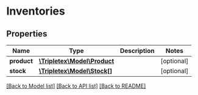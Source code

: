 # Inventories

## Properties
Name | Type | Description | Notes
------------ | ------------- | ------------- | -------------
**product** | [**\Tripletex\Model\Product**](Product.md) |  | [optional] 
**stock** | [**\Tripletex\Model\Stock[]**](Stock.md) |  | [optional] 

[[Back to Model list]](../README.md#documentation-for-models) [[Back to API list]](../README.md#documentation-for-api-endpoints) [[Back to README]](../README.md)

